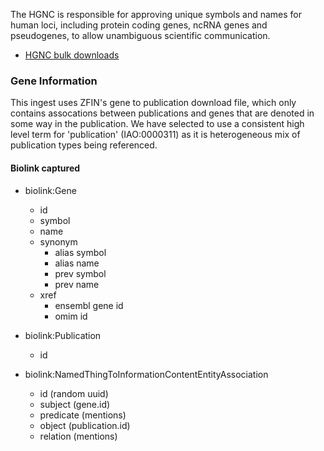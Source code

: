 The HGNC is responsible for approving unique symbols and names for human loci, including protein coding genes, ncRNA genes and pseudogenes, to allow unambiguous scientific communication.

* [HGNC bulk downloads](https://www.genenames.org/download/archive/)

### Gene Information

This ingest uses ZFIN's gene to publication download file, which only contains assocations between publications and genes that are denoted in some way in the publication. We have selected to use a consistent high level term for 'publication' (IAO:0000311) as it is heterogeneous mix of publication types being referenced. 

#### Biolink captured

* biolink:Gene
    * id
    * symbol
    * name
    * synonym
      * alias symbol
      * alias name
      * prev symbol
      * prev name
    * xref
      * ensembl gene id
      * omim id

* biolink:Publication
    * id

* biolink:NamedThingToInformationContentEntityAssociation
    * id (random uuid)
    * subject (gene.id)
    * predicate (mentions)
    * object (publication.id)
    * relation (mentions)
